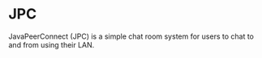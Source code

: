 # JPC
JavaPeerConnect (JPC) is a simple chat room system for users to chat to and from using their LAN.
